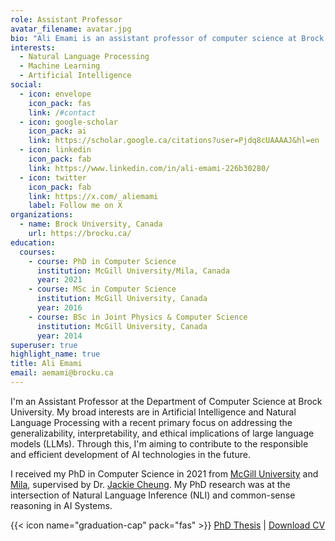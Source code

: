 ```yaml
---
role: Assistant Professor
avatar_filename: avatar.jpg
bio: "Ali Emami is an assistant professor of computer science at Brock Uniersity. His research interests include natural language processing, machine learning, and artificial intelligence. He leads the Natural Language Processing group, which develops natural language understanding and generation systems that are controllable, trustworthy, and efficient. "
interests:
  - Natural Language Processing
  - Machine Learning
  - Artificial Intelligence
social:
  - icon: envelope
    icon_pack: fas
    link: /#contact
  - icon: google-scholar
    icon_pack: ai
    link: https://scholar.google.ca/citations?user=Pjdq8cUAAAAJ&hl=en
  - icon: linkedin
    icon_pack: fab
    link: https://www.linkedin.com/in/ali-emami-226b30280/
  - icon: twitter
    icon_pack: fab
    link: https://x.com/_aliemami
    label: Follow me on X
organizations:
  - name: Brock University, Canada
    url: https://brocku.ca/
education:
  courses:
    - course: PhD in Computer Science
      institution: McGill University/Mila, Canada
      year: 2021
    - course: MSc in Computer Science
      institution: McGill University, Canada
      year: 2016
    - course: BSc in Joint Physics & Computer Science
      institution: McGill University, Canada
      year: 2014
superuser: true
highlight_name: true
title: Ali Emami
email: aemami@brocku.ca
---
```


I'm an Assistant Professor at the Department of Computer Science at Brock University. My broad interests are in Artificial Intelligence and Natural Language Processing with a recent primary focus on addressing the generalizability, interpretability, and ethical implications of large language models (LLMs). Through this, I'm aiming to contribute to the responsible and efficient development of AI technologies in the future.

I received my PhD in Computer Science in 2021 from [McGill University](http://cs.mcgill.ca) and [Mila](https://mila.quebec), supervised by Dr. [Jackie Cheung](https://www.cs.mcgill.ca/~jcheung/). My PhD research was at the intersection of Natural Language Inference (NLI) and common-sense reasoning in AI Systems.

{{< icon name="graduation-cap" pack="fas" >}} [PhD Thesis](https://escholarship.mcgill.ca/concern/theses/pz50h2225) | 
<a href="/uploads/resume.pdf" download="Ali_Emami_Resume.pdf" target="_blank">
  <i class="fas fa-file-pdf" style="color: black !important;"></i> Download CV
</a>






